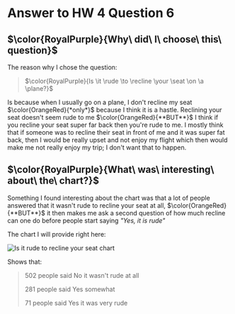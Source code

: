 # Answer to HW 4 Question 6

## $\color{RoyalPurple}{Why\ did\ I\ choose\ this\ question}$

The reason why I chose the question:

>$\color{RoyalPurple}{Is \it \rude \to \recline \your \seat \on \a \plane?}$

Is because when I usually go on a plane, I don't recline my seat $\color{OrangeRed}{*only*}$ because I think it is a hastle. Reclining your seat doesn't seem rude to me $\color{OrangeRed}{**BUT**}$ I think if you recline your seat super far back then you're rude to me. I mostly think that if someone was to recline their seat in front of me and it was super fat back, then I would be really upset and not enjoy my flight which then would make me not really enjoy my trip; I don't want that to happen.

## $\color{RoyalPurple}{What\ was\ interesting\ about\ the\ chart?}$

Something I found interesting about the chart was that a lot of people answered that it wasn't rude to recline your seat at all, $\color{OrangeRed}{**BUT**}$ it then makes me ask a second question of how much recline can one do before people start saying *"Yes, it is rude"*

The chart I will provide right here:

![Is it rude to recline your seat chart](data_wrapper)

Shows that:

>502 people said No it wasn't rude at all
>
>281 people said Yes somewhat
>
>71 people said Yes it was very rude





